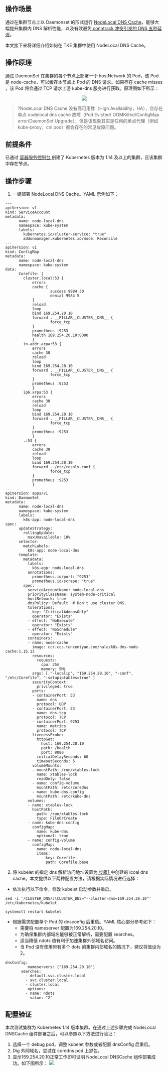 ## 操作场景
通过在集群节点上以 Daemonset 的形式运行 [NodeLocal DNS Cache](https://github.com/kubernetes/kubernetes/tree/master/cluster/addons/dns/nodelocaldns?spm=a2c6h.12873639.0.0.b8e3669eIhJqEN)，能够大幅提升集群内 DNS 解析性能，以及有效避免[ conntrack 冲突引发的 DNS 五秒延迟](https://www.weave.works/blog/racy-conntrack-and-dns-lookup-timeouts)。  

本文接下来将详细介绍如何在 TKE 集群中使用 NodeLocal DNS Cache。  

## 操作原理

通过 DaemonSet 在集群的每个节点上部署一个 hostNetwork 的 Pod，该 Pod 是 node-cache，可以缓存本节点上 Pod 的 DNS 请求。如果存在 cache misses ，该 Pod 将会通过 TCP 请求上游 kube-dns 服务进行获取。原理图如下所示：
<p style="text-align:center;"><img src="https://main.qcloudimg.com/raw/fafa6d3cccb18bcb4752eda667fa9d3b.png" style="box-shadow:0 0 0"></p>

>?NodeLocal DNS Cache 没有高可用性（High Availability，HA），会存在单点 nodelocal dns cache 故障（Pod Evicted/ OOMKilled/ConfigMap error/DaemonSet Upgrade），但是该现象其实是任何的单点代理（例如 kube-proxy，cni pod）都会存在的常见故障问题。  

## 前提条件
已通过 [容器服务控制台 ](https://console.cloud.tencent.com/tke2/cluster) 创建了 Kubernetes 版本为 1.14 及以上的集群，且该集群中存在节点。  



## 操作步骤

1. [](id:StepOne)一键部署 NodeLocal DNS Cache。YAML 示例如下：
```
---
apiVersion: v1
kind: ServiceAccount
metadata:
      name: node-local-dns
      namespace: kube-system
      labels:
        kubernetes.io/cluster-service: "true"
        addonmanager.kubernetes.io/mode: Reconcile
---
apiVersion: v1
kind: ConfigMap
metadata:
      name: node-local-dns
      namespace: kube-system
data:
      Corefile: |
        cluster.local:53 {
            errors
            cache {
                    success 9984 30
                    denial 9984 5
            }
            reload
            loop
            bind 169.254.20.10
            forward . __PILLAR__CLUSTER__DNS__ {
                    force_tcp
            }
            prometheus :9253
            health 169.254.20.10:8080
            }
        in-addr.arpa:53 {
            errors
            cache 30
            reload
            loop
            bind 169.254.20.10
            forward . __PILLAR__CLUSTER__DNS__ {
                    force_tcp
            }
            prometheus :9253
            }
        ip6.arpa:53 {
            errors
            cache 30
            reload
            loop
            bind 169.254.20.10
            forward . __PILLAR__CLUSTER__DNS__ {
                    force_tcp
            }
            prometheus :9253
            }
        .:53 {
            errors
            cache 30
            reload
            loop
            bind 169.254.20.10
            forward . /etc/resolv.conf {
                    force_tcp
            }
            prometheus :9253
            }
---
apiVersion: apps/v1
kind: DaemonSet
metadata:
      name: node-local-dns
      namespace: kube-system
      labels:
        k8s-app: node-local-dns
spec:
      updateStrategy:
        rollingUpdate:
          maxUnavailable: 10%
      selector:
        matchLabels:
          k8s-app: node-local-dns
      template:
        metadata:
          labels:
            k8s-app: node-local-dns
          annotations:
            prometheus.io/port: "9253"
            prometheus.io/scrape: "true"
        spec:
          serviceAccountName: node-local-dns
          priorityClassName: system-node-critical
          hostNetwork: true
          dnsPolicy: Default  # Don't use cluster DNS.
          tolerations:
          - key: "CriticalAddonsOnly"
            operator: "Exists"
          - effect: "NoExecute"
            operator: "Exists"
          - effect: "NoSchedule"
            operator: "Exists"
          containers:
          - name: node-cache
            image: ccr.ccs.tencentyun.com/hale/k8s-dns-node-cache:1.15.13
            resources:
              requests:
                cpu: 25m
                memory: 5Mi
            args: [ "-localip", "169.254.20.10", "-conf", "/etc/Corefile", "-setupiptables=true" ]
            securityContext:
              privileged: true
            ports:
            - containerPort: 53
              name: dns
              protocol: UDP
            - containerPort: 53
              name: dns-tcp
              protocol: TCP
            - containerPort: 9253
              name: metrics
              protocol: TCP
            livenessProbe:
              httpGet:
                host: 169.254.20.10
                path: /health
                port: 8080
              initialDelaySeconds: 60
              timeoutSeconds: 5
            volumeMounts:
            - mountPath: /run/xtables.lock
              name: xtables-lock
              readOnly: false
            - name: config-volume
              mountPath: /etc/coredns
            - name: kube-dns-config
              mountPath: /etc/kube-dns
          volumes:
          - name: xtables-lock
            hostPath:
              path: /run/xtables.lock
              type: FileOrCreate
          - name: kube-dns-config
            configMap:
              name: kube-dns
              optional: true
          - name: config-volume
            configMap:
              name: node-local-dns
              items:
                - key: Corefile
                  path: Corefile.base
```
2. 将 kubelet 的指定 dns 解析访问地址设置为[ 步骤1 ](#StepOne)中创建的 lcoal dns cache。本文提供以下两种配置方法，请根据实际情况进行选择：
 -  依次执行以下命令，修改 kubelet 启动参数并重启。  
```
sed -i '/CLUSTER_DNS/c\CLUSTER_DNS="--cluster-dns=169.254.20.10"' /etc/kubernetes/kubelet
```
```
systemctl restart kubelet
```
 - 根据需求配置单个 Pod 的 dnsconfig 后重启。YAML 核心部分参考如下：
    - 需要将 nameserver 配置为169.254.20.10。  
    - 为确保集群内部域名能够被正常解析，需要配置 searches。  
    - 适当降低 ndots 值有利于加速集群外部域名访问。  
    - 当 Pod 没有使用带有多个 dots 的集群内部域名的情况下，建议将值设为2。  
 ```
 dnsConfig:
	       nameservers: ["169.254.20.10"]
        searches: 
          - default.svc.cluster.local
          - svc.cluster.local
          - cluster.local
	       options:
          - name: ndots
            value: "2" 
```
	
## 配置验证
本次测试集群为 Kubernetes 1.14 版本集群。在通过上述步骤完成 NodeLocal DNSCache 组件部署之后，可以参照以下方法进行验证：
1. 选择一个 debug pod，调整 kubelet 参数或者配置 dnsConfig 后重启。  
2. Dig 外网域名，尝试在 coredns pod 上抓包。  
3. 显示169.254.20.10正常工作即可证明 NodeLocal DNSCache 组件部署成功。如下图所示：
![](https://main.qcloudimg.com/raw/8990eecaa4497f006da9878c8b736e62.png)





